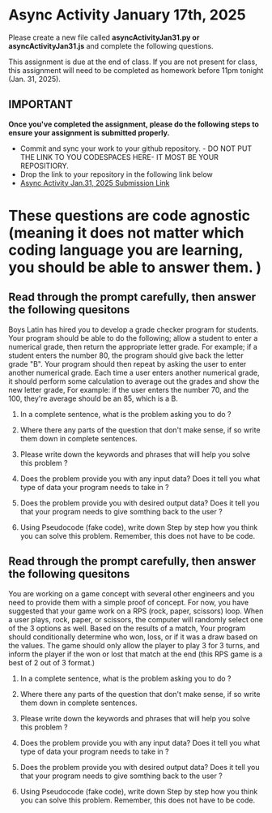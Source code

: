 # Async Activity January 17th, 2025

Please create a new file called <b>asyncActivityJan31.py or asyncActivityJan31.js</b> and complete the following questions.

This assignment is due at the end of class. If you are not present for class, this assignment will need to be completed as homework before 11pm tonight (Jan. 31, 2025).

## IMPORTANT

<b>Once you've completed the assignment, please do the following steps
to ensure your assignment is submitted properly. </b>

- Commit and sync your work to your github repository. - DO NOT PUT THE LINK TO YOU CODESPACES HERE- IT MOST BE YOUR REPOSITIORY.
- Drop the link to your repository in the following link below
- [Async Activity Jan.31, 2025 Submission Link](https://forms.gle/NDv17JRNQdn32HNv9)



# These questions are code agnostic (meaning it does not matter which coding language you are learning, you should be able to answer them. )

## <b>Read through the prompt carefully, then answer the following quesitons</b>

Boys Latin has hired you to develop a grade checker program for students. 
Your program should be able to do the following; allow a student to enter a numerical grade, then return the appropriate letter grade. For example; if a student enters the number 80, the program should give back the letter grade "B".
Your program should then repeat by  asking the user to enter another numerical grade. Each time a user enters another numerical grade, it should perform some calculation to average out the grades and show the new letter grade, For example: if the user enters the number 70, and the 100, they're average should be an 85, which is a B.

1. In a complete sentence, what is the problem asking you to do ?

2. Where there any parts of the question that don't make sense, if so write them down in complete sentences. 

3. Please write down the keywords and phrases that will help you solve this problem ? 

4. Does the problem provide you with any input data? Does it tell you what type of data your program needs to take in ?

5. Does the problem provide you with desired output data? Does it tell you that your program needs to give somthing back to the user ? 

6. Using Pseudocode (fake code), write down Step by step how you think you can solve this problem. Remember, this does not have to be code.  

## <b>Read through the prompt carefully, then answer the following quesitons</b>
You are working on a game concept with several other engineers and you need to provide them with a simple proof of concept. 
For now, you have suggested that your game work on a RPS (rock, paper, scissors) loop. When a user plays, rock, paper, or scissors, the computer will randomly select one of the 3 options as well. Based on the results of a match, Your program should conditionally determine who won, loss, or if it was a draw based on the values. The game should only allow the player to play 3 for 3 turns, and inform the player if the won or lost that match at the end (this RPS game is a best of 2 out of 3 format.)
1. In a complete sentence, what is the problem asking you to do ?


2. Where there any parts of the question that don't make sense, if so write them down in complete sentences. 

3. Please write down the keywords and phrases that will help you solve this problem ? 

4. Does the problem provide you with any input data? Does it tell you what type of data your program needs to take in ?

5. Does the problem provide you with desired output data? Does it tell you that your program needs to give somthing back to the user ? 

6. Using Pseudocode (fake code), write down Step by step how you think you can solve this problem. Remember, this does not have to be code.  